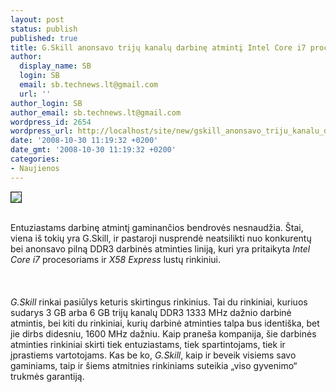 ```yaml
---
layout: post
status: publish
published: true
title: G.Skill anonsavo trijų kanalų darbinę atmintį Intel Core i7 procesoriams
author:
  display_name: SB
  login: SB
  email: sb.technews.lt@gmail.com
  url: ''
author_login: SB
author_email: sb.technews.lt@gmail.com
wordpress_id: 2654
wordpress_url: http://localhost/site/new/gskill_anonsavo_triju_kanalu_darbine_atminti_intel_core_i7_procesoriams/
date: '2008-10-30 11:19:32 +0200'
date_gmt: '2008-10-30 11:19:32 +0200'
categories:
- Naujienos
---
```

<div class="imgright"><img src="http://tbn0.google.com/images?q=tbn:z2SqB7Nl3OUL4M:http://www.vadim.co.uk/images/g_skill-logo.jpg" border="1"></div>
<p><br>Entuziastams darbinę atmintį gaminančios bendrovės nesnaudžia. Štai, viena iš tokių yra G.Skill, ir pastaroji nusprendė neatsilikti nuo konkurentų bei anonsavo pilną DDR3 darbinės atminties liniją, kuri yra pritaikyta <i>Intel Core i7</i> procesoriams ir <i>X58 Express</i> lustų rinkiniui.<br />
<br><br />
<br><i>G.Skill</i> rinkai pasiūlys keturis skirtingus rinkinius. Tai du rinkiniai, kuriuos sudarys 3 GB arba 6 GB trijų kanalų DDR3 1333 MHz dažnio darbinė atmintis, bei kiti du rinkiniai, kurių darbinė atminties talpa bus identiška, bet jie dirbs didesniu, 1600 MHz dažniu. Kaip praneša kompanija, šie darbinės atminties rinkiniai skirti tiek entuziastams, tiek spartintojams, tiek ir įprastiems vartotojams. Kas be ko, <i>G.Skill</i>, kaip ir beveik visiems savo gaminiams, taip ir šiems atmitnies rinkiniams suteikia „viso gyvenimo“ trukmės garantiją.<br />
<br><br />
<br><br />
<br></p>
